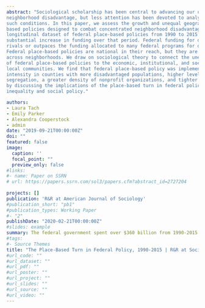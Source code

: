 ```yaml
---
abstract: "Sociological scholarship has been central to advancing our understanding of durable
neighborhood disadvantage, but less attention has been devoted to analyzing efforts to alleviate
such conditions. In this paper, we assess the growth and unequal geography of federal place-
based policies designed to combat concentrated neighborhood disadvantage. We develop a novel
longitudinal dataset of federal place-based policies from 1990 to 2015 and find evidence of a
substantial increase in funding over that period. Federal funding for disadvantaged places now
rivals or outpaces the funding allocated to many federal programs for disadvantaged people.
Federal place-based policies are national in their reach, but they are also distributed unequally
across neighborhoods. We draw on sociological theory to connect the uneven geographic reach
of federal place-based policies to the economic, institutional, and socio-political organization of
local communities. We find that federal place-based policy was implemented with greater
intensity in counties with more disadvantaged populations, higher levels of economic and racial
segregation, a greater density of nonprofit organizations, and tighter housing markets. We close
by discussing the implications of the place-based turn in federal policymaking for spatial
inequality and social policy."

authors:
- Laura Tach
- Emily Parker
- Alexandra Cooperstock
- admin
date: "2019-09-21T00:00:00Z"
doi: ""
featured: false
image:
  caption: ''
  focal_point: ""
  preview_only: false
#links:
#- name: Paper on SSRN
# url: https://papers.ssrn.com/sol3/papers.cfm?abstract_id=2727204
  
projects: []
publication: 'R&R at American Journal of Sociology'
#publication_short: "pb1"
#publication_types: Working Paper
#- "2"
publishDate: "2020-02-21T00:00:00Z"
#slides: example
summary: The federal government spent over $360 billion from 1990-2015 on place-based policies. Areas with more disadvantage, more segregation, and more non-profit capacity received more of these funds.
#tags:
#- Source Themes
title: "The Place-Based Turn in Federal Policy, 1990-2015 | R&R at Social Forces"
#url_code: ""
#url_dataset: ""
#url_pdf: ""
#url_poster: ""
#url_project: ""
#url_slides: ""
#url_source: ""
#url_video: ""
---
```

